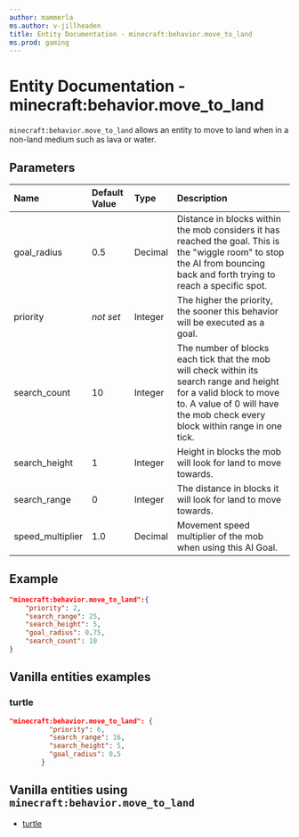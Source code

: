 ```yaml
---
author: mammerla
ms.author: v-jillheaden
title: Entity Documentation - minecraft:behavior.move_to_land
ms.prod: gaming
---
```


# Entity Documentation - minecraft:behavior.move_to_land

`minecraft:behavior.move_to_land` allows an entity to move to land when in a non-land medium such as lava or water.

## Parameters

|Name |Default Value  |Type  |Description  |
|:----------|:----------|:----------|:----------|
|goal_radius| 0.5| Decimal| Distance in blocks within the mob considers it has reached the goal. This is the "wiggle room" to stop the AI from bouncing back and forth trying to reach a specific spot. |
|priority|*not set*|Integer|The higher the priority, the sooner this behavior will be executed as a goal.|
|search_count| 10| Integer| The number of blocks each tick that the mob will check within its search range and height for a valid block to move to. A value of 0 will have the mob check every block within range in one tick. |
|search_height| 1| Integer| Height in blocks the mob will look for land to move towards. |
|search_range| 0| Integer| The distance in blocks it will look for land to move towards. |
|speed_multiplier| 1.0| Decimal| Movement speed multiplier of the mob when using this AI Goal. |

## Example

```json
"minecraft:behavior.move_to_land":{
    "priority": 2,
    "search_range": 25,
    "search_height": 5,
    "goal_radius": 0.75,
    "search_count": 10
}
```

## Vanilla entities examples

### turtle

```json
"minecraft:behavior.move_to_land": {
          "priority": 6,
          "search_range": 16,
          "search_height": 5,
          "goal_radius": 0.5
        }
```

## Vanilla entities using `minecraft:behavior.move_to_land`

- [turtle](../../../../Source/VanillaBehaviorPack_Snippets/entities/turtle.md)
